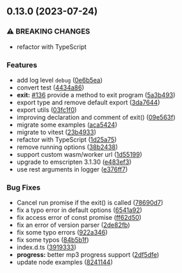 ## 0.13.0 (2023-07-24)

### ⚠ BREAKING CHANGES

- refactor with TypeScript

### Features

- add log level `debug` ([0e6b5ea](https://github.com/FFmpeg-wasm/ffmpeg.wasm/commit/0e6b5ea83192396d0497561ca954ee71953eccb5))
- convert test ([4434a86](https://github.com/FFmpeg-wasm/ffmpeg.wasm/commit/4434a86ae298a3ffc5063a5c77e80dea89e7d10f))
- **exit:** [#136](https://github.com/FFmpeg-wasm/ffmpeg.wasm/issues/136) provide a method to exit program ([5a3b493](https://github.com/FFmpeg-wasm/ffmpeg.wasm/commit/5a3b493a693cd955a1b4ac2c5f14a4be399465d4))
- export type and remove default export ([3da7644](https://github.com/FFmpeg-wasm/ffmpeg.wasm/commit/3da7644263e29d707f1663564bf1179f29d3b64b))
- export utils ([03fc1f0](https://github.com/FFmpeg-wasm/ffmpeg.wasm/commit/03fc1f0bf3ea3486fb28da8362e003257e2e0852))
- improving declaration and comment of exit() ([09e563f](https://github.com/FFmpeg-wasm/ffmpeg.wasm/commit/09e563fbe8325d7813d51dfd704d90683918bb32))
- migrate some examples ([aca5424](https://github.com/FFmpeg-wasm/ffmpeg.wasm/commit/aca542484ad5005e346d6ce978b78388654cd29f))
- migrate to vitest ([23b4933](https://github.com/FFmpeg-wasm/ffmpeg.wasm/commit/23b4933689fdd60bfc96e25d0e4eae2561b2b7fc))
- refactor with TypeScript ([1d25a75](https://github.com/FFmpeg-wasm/ffmpeg.wasm/commit/1d25a75fd6f4e860b646f836a96891ecdeee8965))
- remove running options ([38b2438](https://github.com/FFmpeg-wasm/ffmpeg.wasm/commit/38b24388e3ca6c087a407fcc02ca793015f37a6e))
- support custom wasm/worker url ([1d55199](https://github.com/FFmpeg-wasm/ffmpeg.wasm/commit/1d55199f399dea11333733eea8cc5bc3b12e4f0f))
- upgrade to emscripten 3.1.30 ([e483ef3](https://github.com/FFmpeg-wasm/ffmpeg.wasm/commit/e483ef380a3f6734977a46ea0afce8d5657bfd38))
- use rest arguments in logger ([e376ff7](https://github.com/FFmpeg-wasm/ffmpeg.wasm/commit/e376ff78207fe7712153efca8a48ef395e13fe80))

### Bug Fixes

- Cancel run promise if the exit() is called ([78690d7](https://github.com/FFmpeg-wasm/ffmpeg.wasm/commit/78690d7b4d7e700b1acff05759d6b4cce6069031))
- fix a typo error in default options ([6541a92](https://github.com/FFmpeg-wasm/ffmpeg.wasm/commit/6541a921d0234c4c5fb7587dd05904d2f3329da9))
- fix access error of const promise ([ff62d50](https://github.com/FFmpeg-wasm/ffmpeg.wasm/commit/ff62d50ca165667724bf6a25d51ab7ff39052830))
- fix an error of version parser ([2de82fb](https://github.com/FFmpeg-wasm/ffmpeg.wasm/commit/2de82fbe6b6e60f23ce988e7ed1771e083abe936))
- fix some typo errors ([922a346](https://github.com/FFmpeg-wasm/ffmpeg.wasm/commit/922a34692ac4ba66cd45455d13ee779a2c00062b))
- fix some typos ([84b5b1f](https://github.com/FFmpeg-wasm/ffmpeg.wasm/commit/84b5b1ff9030edba2a150fca552144c1ece644e2))
- index.d.ts ([3919333](https://github.com/FFmpeg-wasm/ffmpeg.wasm/commit/3919333d93b0f59414dcc3f4b5eccbbad8b941b5))
- **progress:** better mp3 progress support ([2df5dfe](https://github.com/FFmpeg-wasm/ffmpeg.wasm/commit/2df5dfef549b175c61efd65bbadc4ba0b84512c0))
- update node examples ([8241144](https://github.com/FFmpeg-wasm/ffmpeg.wasm/commit/82411444dcaa51f304b54f096d7c284029d2e55f))
